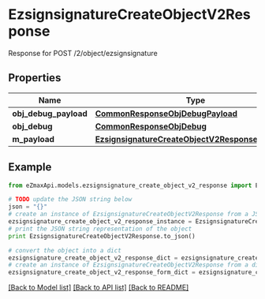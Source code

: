 # EzsignsignatureCreateObjectV2Response

Response for POST /2/object/ezsignsignature

## Properties

Name | Type | Description | Notes
------------ | ------------- | ------------- | -------------
**obj_debug_payload** | [**CommonResponseObjDebugPayload**](CommonResponseObjDebugPayload.md) |  | 
**obj_debug** | [**CommonResponseObjDebug**](CommonResponseObjDebug.md) |  | [optional] 
**m_payload** | [**EzsignsignatureCreateObjectV2ResponseMPayload**](EzsignsignatureCreateObjectV2ResponseMPayload.md) |  | 

## Example

```python
from eZmaxApi.models.ezsignsignature_create_object_v2_response import EzsignsignatureCreateObjectV2Response

# TODO update the JSON string below
json = "{}"
# create an instance of EzsignsignatureCreateObjectV2Response from a JSON string
ezsignsignature_create_object_v2_response_instance = EzsignsignatureCreateObjectV2Response.from_json(json)
# print the JSON string representation of the object
print EzsignsignatureCreateObjectV2Response.to_json()

# convert the object into a dict
ezsignsignature_create_object_v2_response_dict = ezsignsignature_create_object_v2_response_instance.to_dict()
# create an instance of EzsignsignatureCreateObjectV2Response from a dict
ezsignsignature_create_object_v2_response_form_dict = ezsignsignature_create_object_v2_response.from_dict(ezsignsignature_create_object_v2_response_dict)
```
[[Back to Model list]](../README.md#documentation-for-models) [[Back to API list]](../README.md#documentation-for-api-endpoints) [[Back to README]](../README.md)


